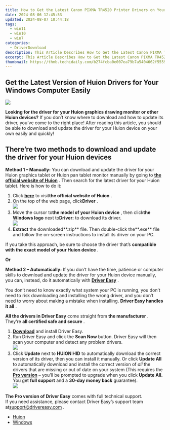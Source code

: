 ```yaml
---
title: How to Get the Latest Canon PIXMA TR4520 Printer Drivers on Your Windows Device
date: 2024-08-06 12:45:53
updated: 2024-08-07 10:44:18
tags:
  - win11
  - win10
  - win7
categories:
  - DriverDownload
description: This Article Describes How to Get the Latest Canon PIXMA TR4520 Printer Drivers on Your Windows Device
excerpt: This Article Describes How to Get the Latest Canon PIXMA TR4520 Printer Drivers on Your Windows Device
thumbnail: https://thmb.techidaily.com/b274fcba0e007ea79b7a5404662f5559df1dd58ab76cf5b14bd4d500d1b0b1b0.jpg
---
```


## Get the Latest Version of Huion Drivers for Your Windows Computer Easily

![](https://images.drivereasy.com/wp-content/uploads/2018/12/snap000159-300x159.png)

 **Looking for the driver for your Huion graphics drawing monitor or other Huion devices?** If you don’t know where to download and how to update its driver, you’ve come to the right place! After reading this article, you should be able to download and update the driver for your Huion device on your own easily and quickly!

## **There’re two methods to download and update the driver for your Huion devices**

**Method 1 – Manually:**  You can download and update the driver for your Huion graphics tablet or Huion pan tablet monitor manually by going to **[the official website of Huion](https://www.huiontablet.com/)**  . Then search for the latest driver for your Huion tablet. Here is how to do it:

1. Click **[here](https://www.huiontablet.com/)**  to visit**the official website of Huion** .
2. On the top of the web page, click**Driver** .  
![](https://images.drivereasy.com/wp-content/uploads/2018/12/snap000160-1.png)
3. Move the cursor to**the model of your Huion device** , then click**the Windows logo**  next to**Driver:** to download its driver.  
![](https://images.drivereasy.com/wp-content/uploads/2018/12/snap000161.png)
4. **Extract** the downloaded**.zip** file. Then double-click the**.exe** file and follow the on-screen instructions to install its driver on your PC.

 If you take this approach, be sure to choose the driver that’s **compatible with the exact model of your Huion device** .

**Or**

**Method 2 – Automatically:** If you don’t have the time, patience or computer skills to download and update the driver for your Huion device manually, you can, instead, do it automatically with **[Driver Easy](https://tools.techidaily.com/drivereasy/download/)**  .

 You don’t need to know exactly what system your PC is running, you don’t need to risk downloading and installing the wrong driver, and you don’t need to worry about making a mistake when installing. **Driver Easy handles it all** .

**All the drivers in Driver Easy** come straight from **the manufacturer** . They‘re **all certified safe and secure** .

1. **[Download](https://tools.techidaily.com/drivereasy/download/)**  and install Driver Easy.
2. Run Driver Easy and click the **Scan Now** button. Driver Easy will then scan your computer and detect any problem drivers.  
![](https://images.drivereasy.com/wp-content/uploads/2018/12/snap000123.png)
3. Click **Update** next to **HUION HID** to automatically download the correct version of its driver, then you can install it manually. Or click **Update All** to automatically download and install the correct version of _all_ the drivers that are missing or out of date on your system (This requires the **[Pro version](https://tools.techidaily.com/drivereasy/download/)**  – you’ll be prompted to upgrade when you click **Update All.**  You get **full support** and a **30-day money back** guarantee).  
![](https://images.drivereasy.com/wp-content/uploads/2018/12/snap000162.png)

**The Pro version of Driver Easy** comes with full technical support.  
 If you need assistance, please contact Driver Easy’s support team at[support@drivereasy.com](https://tools.techidaily.com/drivereasy/download/) .

* [Huion](https://tools.techidaily.com/drivereasy/download/)
* [Windows](https://tools.techidaily.com/drivereasy/download/)

<ins class="adsbygoogle"
     style="display:block"
     data-ad-format="autorelaxed"
     data-ad-client="ca-pub-7571918770474297"
     data-ad-slot="1223367746"></ins>



<ins class="adsbygoogle"
     style="display:block"
     data-ad-client="ca-pub-7571918770474297"
     data-ad-slot="8358498916"
     data-ad-format="auto"
     data-full-width-responsive="true"></ins>
